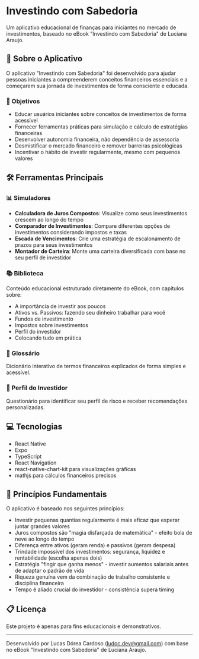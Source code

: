 # Investindo com Sabedoria

Um aplicativo educacional de finanças para iniciantes no mercado de investimentos, baseado no eBook "Investindo com Sabedoria" de Luciana Araujo.

## 📱 Sobre o Aplicativo

O aplicativo "Investindo com Sabedoria" foi desenvolvido para ajudar pessoas iniciantes a compreenderem conceitos financeiros essenciais e a começarem sua jornada de investimentos de forma consciente e educada.

### 🎯 Objetivos

- Educar usuários iniciantes sobre conceitos de investimentos de forma acessível
- Fornecer ferramentas práticas para simulação e cálculo de estratégias financeiras
- Desenvolver autonomia financeira, não dependência de assessoria
- Desmistificar o mercado financeiro e remover barreiras psicológicas
- Incentivar o hábito de investir regularmente, mesmo com pequenos valores

## 🛠️ Ferramentas Principais

### 📊 Simuladores
- **Calculadora de Juros Compostos**: Visualize como seus investimentos crescem ao longo do tempo
- **Comparador de Investimentos**: Compare diferentes opções de investimentos considerando impostos e taxas
- **Escada de Vencimentos**: Crie uma estratégia de escalonamento de prazos para seus investimentos
- **Montador de Carteira**: Monte uma carteira diversificada com base no seu perfil de investidor

### 📚 Biblioteca
Conteúdo educacional estruturado diretamente do eBook, com capítulos sobre:
- A importância de investir aos poucos
- Ativos vs. Passivos: fazendo seu dinheiro trabalhar para você
- Fundos de investimento
- Impostos sobre investimentos
- Perfil do investidor
- Colocando tudo em prática

### 📖 Glossário
Dicionário interativo de termos financeiros explicados de forma simples e acessível.

### 👤 Perfil do Investidor
Questionário para identificar seu perfil de risco e receber recomendações personalizadas.

## 💻 Tecnologias

- React Native
- Expo
- TypeScript
- React Navigation
- react-native-chart-kit para visualizações gráficas
- mathjs para cálculos financeiros precisos

## 🚀 Princípios Fundamentais

O aplicativo é baseado nos seguintes princípios:
- Investir pequenas quantias regularmente é mais eficaz que esperar juntar grandes valores
- Juros compostos são "magia disfarçada de matemática" - efeito bola de neve ao longo do tempo
- Diferença entre ativos (geram renda) e passivos (geram despesa)
- Trindade impossível dos investimentos: segurança, liquidez e rentabilidade (escolha apenas dois)
- Estratégia "fingir que ganha menos" - investir aumentos salariais antes de adaptar o padrão de vida
- Riqueza genuína vem da combinação de trabalho consistente e disciplina financeira
- Tempo é aliado crucial do investidor - consistência supera timing

## 📋 Licença

Este projeto é apenas para fins educacionais e demonstrativos.

---

Desenvolvido por Lucas Dórea Cardoso (<ludoc.dev@gmail.com>) com base no eBook "Investindo com Sabedoria" de Luciana Araujo.